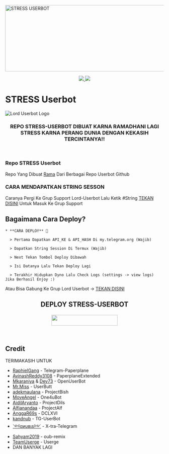 <a href="https://cooltext.com"><img src="https://cooltext.com/3809279939.gif" width="516" height="211" alt="  STRESS
USERBOT" /></a>


<p align="center">
  <a href="https://github.com/ramadhani892/RAM-UBOT/fork">
    <img src="https://img.shields.io/github/forks/ramadhani892/RAM-UBOT?label=Fork&style=social">
    
  </a>
  <a href="https://github.com/ramadhani892/RAM-UBOT">
    <img src="https://img.shields.io/github/stars/ramadhani892/RAM-UBOT?style=social">
  </a>
</p>  

# STRESS Userbot
![Lord Userbot Logo](https://telegra.ph/file/99fb8faa72c1de0d41ea2.jpg)

<h3 align="center">REPO STRESS-USERBOT DIBUAT KARNA RAMADHANI LAGI STRESS KARNA PERANG DUNIA DENGAN KEKASIH TERCINTANYA!!</h3>
<p align="center">&nbsp;</p>

### Repo STRESS Userbot
Repo Yang Dibuat [Rama](https://t.me/Ramadhaniiiiiiiii1) Dari Berbagai Repo Userbot Github 


### CARA MENDAPATKAN STRING SESSON

Caranya Pergi Ke Grup Support Lord-Userbot Lalu Ketik #String [TEKAN DISINI](https://t.me/LordUserbot_Group) Untuk Masuk Ke Grup Support

## Bagaimana Cara Deploy?

```
* **CARA DEPLOY** 🔧

  > Pertama Dapatkan API_KE & API_HASH Di my.telegram.org (Wajib)

  > Dapatkan String Session Di Termux (Wajib)

  > Next Tekan Tombol Deploy Dibawah

  > Isi Datanya Lalu Tekan Deploy Lagi

  > Terakhir Hidupkan Dyno Lalu Check Logs (settings -> view logs) Jika Berhasil Enjoy :)
```
Atau Bisa Gabung Ke Grup Lord Userbot -> [TEKAN DISINI](https://t.me/LordUserbot_Group)
## <p align="center">DEPLOY STRESS-USERBOT</p>


<p align="center"><a href="https://heroku.com/deploy?template=https://github.com/ramadhani892/STRESS-Userbot/tree/Lord-Userbot"> <img src="https://img.shields.io/badge/Deploy%20Ke%20Heroku-magenta?style=flat&logo=heroku" width="210" height="34.45" /></a></p>

<br>
</p>

## Credit
TERIMAKASIH UNTUK

*   [RaphielGang](https://github.com/RaphielGang) - Telegram-Paperplane
*   [AvinashReddy3108](https://github.com/AvinashReddy3108) - PaperplaneExtended
*   [Mkaraniya](https://github.com/mkaraniya) & [Dev73](https://github.com/Devp73) - OpenUserBot
*   [Mr.Miss](https://github.com/keselekpermen69) - UserButt
*   [adekmaulana](https://github.com/adekmaulana) - ProjectBish
*   [MoveAngel](https://github.com/MoveAngel) - One4uBot
*   [AidilAryanto](https://github.com/aidilaryanto) - ProjectDils 
*   [Alfianandaa](https://github.com/alfianandaa/ProjectAlf) - ProjectAlf
*   [AnggaR69s](https://github.com/GengKapak/DCLXVI) - DCLXVI
*   [kandnub](https://github.com/kandnub) - TG-UserBot
*   [༺αиυвιѕ༻](https://github.com/Dark-Princ3) - X-tra-Telegram
*   [Sahyam2019](https://github.com/sahyam2019/oub-remix) - oub-remix
*   [TeamUserge](https://github.com/UsergeTeam/Userge) - Userge
*   DAN BANYAK LAGI 
